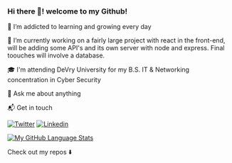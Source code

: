 ### Hi there 👋! welcome to my Github! 


🌱 I’m addicted to learning and growing every day

🔭 I’m currently working on a fairly large project with react in the front-end, will be adding some API's and its own server with node and express. Final toouches will involve a database.

🎓 I'm attending DeVry University for my B.S. IT & Networking concentration in Cyber Security

💬 Ask me about anything

📬 Get in touch

[![Twitter](https://img.shields.io/badge/-Twitter-222222?style=flat-square&logo=twitter&logoColor=white&link=https://twitter.com/ez_rios)](https://twitter.com/ez_rios)
[![Linkedin](https://img.shields.io/badge/-LinkedIn-222222?style=flat-square&logo=Linkedin&logoColor=white&link=https://www.linkedin.com/in/ezenielrios/)](https://www.linkedin.com/in/ezenielrios/)


[![My GitHub Language Stats](https://github-readme-stats.vercel.app/api/top-langs/?username=ezenielrios&langs_count=5&theme=tokyonight)]()


Check out my repos ⬇️

